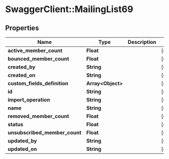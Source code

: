 # SwaggerClient::MailingList69

## Properties
Name | Type | Description | Notes
------------ | ------------- | ------------- | -------------
**active_member_count** | **Float** |  | [optional] 
**bounced_member_count** | **Float** |  | [optional] 
**created_by** | **String** |  | [optional] 
**created_on** | **String** |  | [optional] 
**custom_fields_definition** | **Array&lt;Object&gt;** |  | [optional] 
**id** | **String** |  | [optional] 
**import_operation** | **String** |  | [optional] 
**name** | **String** |  | [optional] 
**removed_member_count** | **Float** |  | [optional] 
**status** | **Float** |  | [optional] 
**unsubscribed_member_count** | **Float** |  | [optional] 
**updated_by** | **String** |  | [optional] 
**updated_on** | **String** |  | [optional] 


